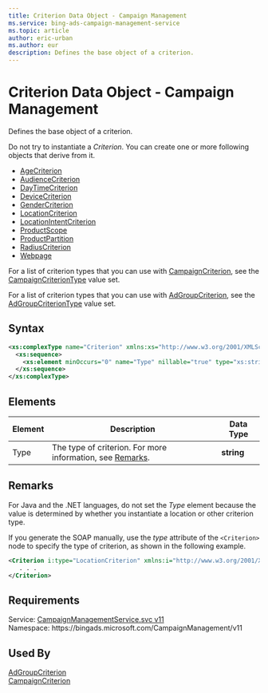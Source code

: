 ```yaml
---
title: Criterion Data Object - Campaign Management
ms.service: bing-ads-campaign-management-service
ms.topic: article
author: eric-urban
ms.author: eur
description: Defines the base object of a criterion.
---
```

# Criterion Data Object - Campaign Management
Defines the base object of a criterion.

Do not try to instantiate a *Criterion*. You can create one or more following objects that derive from it.
-  [AgeCriterion](agecriterion.md)  
-  [AudienceCriterion](audiencecriterion.md)  
-  [DayTimeCriterion](daytimecriterion.md)  
-  [DeviceCriterion](devicecriterion.md)  
-  [GenderCriterion](gendercriterion.md)  
-  [LocationCriterion](locationcriterion.md)  
-  [LocationIntentCriterion](locationintentcriterion.md)  
-  [ProductScope](productscope.md)  
-  [ProductPartition](productpartition.md)  
-  [RadiusCriterion](radiuscriterion.md)  
-  [Webpage](webpage.md)  

For a list of criterion types that you can use with [CampaignCriterion](campaigncriterion.md), see the [CampaignCriterionType](campaigncriteriontype.md) value set.

For a list of criterion types that you can use with [AdGroupCriterion](adgroupcriterion.md), see the [AdGroupCriterionType](adgroupcriteriontype.md) value set.

## Syntax
```xml
<xs:complexType name="Criterion" xmlns:xs="http://www.w3.org/2001/XMLSchema">
  <xs:sequence>
    <xs:element minOccurs="0" name="Type" nillable="true" type="xs:string" />
  </xs:sequence>
</xs:complexType>
```

## <a name="elements"></a>Elements

|Element|Description|Data Type|
|-----------|---------------|-------------|
|<a name="type"></a>Type|The type of criterion. For more information, see [Remarks](#remarks).|**string**|

## <a name="remarks"></a>Remarks
For Java and the .NET languages, do not set the *Type* element because the value is determined by whether you instantiate a location or other criterion type.

If you generate the SOAP manually, use the *type* attribute of the `<Criterion>` node to specify the type of criterion, as shown in the following example.

```xml
<Criterion i:type="LocationCriterion" xmlns:i="http://www.w3.org/2001/XMLSchema-instance">
   . . .
</Criterion>
```

## Requirements
Service: [CampaignManagementService.svc v11](https://campaign.api.bingads.microsoft.com/Api/Advertiser/CampaignManagement/v11/CampaignManagementService.svc)  
Namespace: https\://bingads.microsoft.com/CampaignManagement/v11  

## Used By
[AdGroupCriterion](adgroupcriterion.md)  
[CampaignCriterion](campaigncriterion.md)  
